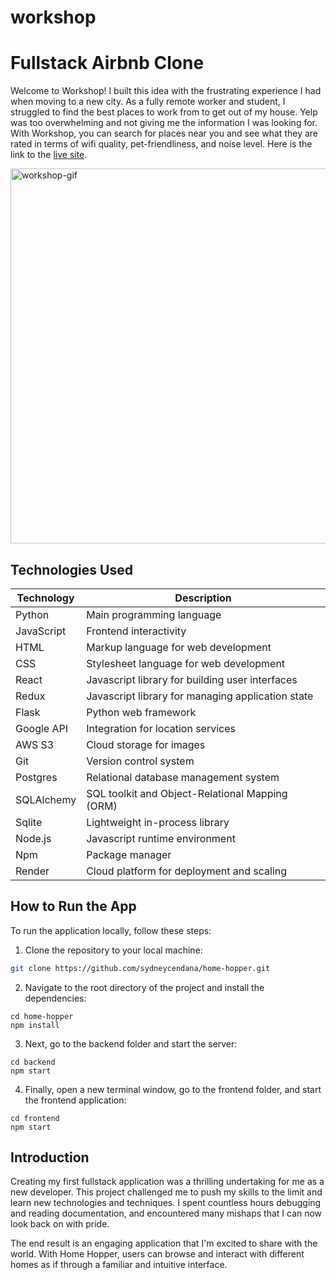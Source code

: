 # workshop
# Fullstack Airbnb Clone

Welcome to Workshop! I built this idea with the frustrating experience I had when moving to a new city. As a fully remote worker and student, I struggled to find the best places to work from to get out of my house. Yelp was too overwhelming and not giving me the information I was looking for. With Workshop, you can search for places near you and see what they are rated in terms of wifi quality, pet-friendliness, and noise level. Here is the link to the <a href="https://sc-workshop.onrender.com/" target="_blank">live site</a>.

<img src="https://github.com/sydneycendana/workshop/assets/103895652/9b834ef2-6874-46c5-8836-9410e0a72728" alt="workshop-gif" width="600" />

## Technologies Used

| Technology | Description                                          |
| ---------- | ---------------------------------------------------- |
| Python     | Main programming language                            |
| JavaScript | Frontend interactivity                               |
| HTML       | Markup language for web development                  |
| CSS        | Stylesheet language for web development              |
| React      | Javascript library for building user interfaces      |
| Redux      | Javascript library for managing application state    |
| Flask      | Python web framework                                 |
| Google API | Integration for location services                    |
| AWS S3     | Cloud storage for images                             |
| Git        | Version control system                               |
| Postgres   | Relational database management system                |
| SQLAlchemy | SQL toolkit and Object-Relational Mapping (ORM)      |
| Sqlite     | Lightweight in-process library                       |
| Node.js    | Javascript runtime environment                       |
| Npm        | Package manager                                      |
| Render     | Cloud platform for deployment and scaling            |


## How to Run the App

To run the application locally, follow these steps:

1. Clone the repository to your local machine:

```bash
git clone https://github.com/sydneycendana/home-hopper.git
```

2. Navigate to the root directory of the project and install the dependencies:
```
cd home-hopper
npm install
```

3. Next, go to the backend folder and start the server:
```
cd backend
npm start
```

4. Finally, open a new terminal window, go to the frontend folder, and start the frontend application:
```
cd frontend
npm start
```

## Introduction

Creating my first fullstack application was a thrilling undertaking for me as a new developer. This project challenged me to push my skills to the limit and learn new technologies and techniques. I spent countless hours debugging and reading documentation, and encountered many mishaps that I can now look back on with pride.

The end result is an engaging application that I'm excited to share with the world. With Home Hopper, users can browse and interact with different homes as if through a familiar and intuitive interface.


